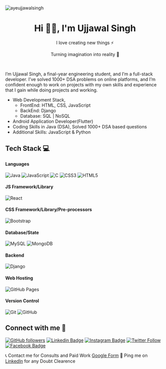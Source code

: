 <img src="https://komarev.com/ghpvc/?username=ayeujjawalsingh&label=Profile%20Visiters&color=0e75b6&style=flat" alt="ayeujjawalsingh" />


<h1 align="center"> Hi 👋🏻, I'm Ujjawal Singh </br> 
</h1>
<p align="center">I love creating new things ⚡</p>
<p align="center">Turning imagination into reality 🚀</p>
<p align="center">
<a href="https://auth.geeksforgeeks.org/user/ayeujjawalsingh/practice" target="_blank"><img alt="" src="https://img.shields.io/badge/GeeksforGeeks-000?logo=GeeksforGeeks&logoColor=2FF200&style=for-the-badge" style="vertical-align:center" /></a>
<a href="https://linkedin.com/in/ayeujjawalsingh" target="_blank"><img alt="" src="https://img.shields.io/badge/LinkedIn-000?logo=linkedin&logoColor=0A66C2&style=for-the-badge" style="vertical-align:center" /></a>
<a href="https://github.com/ayeujjawalsingh" target="_blank"><img alt="" src="https://img.shields.io/badge/Github-000?logo=github&logoColor=0A66C2&style=for-the-badge" style="vertical-align:center" /></a>
<a href="https://leetcode.com/ayeujjawalsingh/" target="_blank"><img alt="" src="https://img.shields.io/badge/Leetcode-000?logo=leetcode&logoColor=FFF926&style=for-the-badge" style="vertical-align:center" /></a></p>


<!-- # Hi, I'm Ujjawal!👋 -->
I’m Ujjawal Singh, a final-year engineering student, and I’m a full-stack developer. I’ve solved 1000+ DSA problems on online platforms, and I’m confident enough to work on projects with my own skills and experience that I gain while doing projects and working.

- Web Development Stack,
    - FrontEnd: HTML, CSS, JavaScript
    - BackEnd: Django
    - Database: SQL | NoSQL
- Android Application Developer(Flutter)
- Coding Skills in Java (DSA), Solved 1000+ DSA based questions
- Additional Skills: JavaScript & Python
<!-- 

## My Skills 🎓

<p align="left">
<img src="https://github.com/devicons/devicon/blob/master/icons/java/java-original-wordmark.svg" alt="Java" width="40" height="40"/>

<img src="https://github.com/devicons/devicon/blob/master/icons/python/python-original.svg" alt="python" width="40" height="40"/>

<img src="https://github.com/devicons/devicon/blob/master/icons/django/django-plain-wordmark.svg" alt="django" width="40" height="40"/> 

<img src="https://github.com/devicons/devicon/blob/master/icons/nodejs/nodejs-original-wordmark.svg" alt="nodejs" width="40" height="40"/> 
 
<img src="https://github.com/devicons/devicon/blob/master/icons/react/react-original-wordmark.svg" alt="react" width="40" height="40"/> 
 
<img src="https://github.com/devicons/devicon/blob/master/icons/css3/css3-original-wordmark.svg" alt="css3" width="40" height="40"/> 

<img src="https://github.com/devicons/devicon/blob/master/icons/html5/html5-original-wordmark.svg" alt="html5" width="40" height="40"/> 
<img src="https://github.com/devicons/devicon/blob/master/icons/javascript/javascript-original.svg" alt="javascript" width="40" height="40"/>  
<img src="https://github.com/devicons/devicon/blob/master/icons/mongodb/mongodb-original-wordmark.svg" alt="mongodb" width="40" height="40"/> 
<img src="https://github.com/devicons/devicon/blob/master/icons/mysql/mysql-original-wordmark.svg" alt="mysql" width="40" height="40"/> 
<img src="https://github.com/devicons/devicon/blob/master/icons/firebase/firebase-plain-wordmark.svg" alt="firebase" width="40" height="40"/> 

</p> -->

<!-- 
## My GitHub Stats ⚡

![Ekta's GitHub stats](https://github-readme-stats.vercel.app/api?username=ayeujjawalsingh&show_icons=true&count_private=true&show_icons=true&include_all_commits=true) -->

## Tech Stack 💻
#### Languages
![Java](https://img.shields.io/badge/-Java-000?style=for-the-badge&logo=java)
![JavaScript](https://img.shields.io/badge/-JavaScript-000?style=for-the-badge&logo=javascript)
![C](https://img.shields.io/badge/c-000?style=for-the-badge&logo=c&logoColor=white)
![CSS3](https://img.shields.io/badge/-CSS3-000?style=for-the-badge&logo=css3)
![HTML5](https://img.shields.io/badge/-HTML5-000?style=for-the-badge&logo=html5)

#### JS Framework/Library
![React](https://img.shields.io/badge/-ReactJS-000?style=for-the-badge&logo=react)

#### CSS Framework/Library/Pre-processors
![Bootstrap](https://img.shields.io/badge/-Bootstrap-000?style=for-the-badge&logo=bootstrap)

#### Database/State
![MySQL](https://img.shields.io/badge/-MySQL-000?style=for-the-badge&logo=mysql)
![MongoDB](https://img.shields.io/badge/-MongoDB-000?style=for-the-badge&logo=mongodb)

#### Backend
![Django](https://img.shields.io/badge/-Django-000?style=for-the-badge&logo=django&logoColor=pink)

#### Web Hosting
![GitHub Pages](https://img.shields.io/badge/-GitHub%20Pages-000?style=for-the-badge&logo=github)

#### Version Control
![Git](https://img.shields.io/badge/-Git-000?style=for-the-badge&logo=git)
![GitHub](https://img.shields.io/badge/-GitHub-000?style=for-the-badge&logo=github)
<!-- 
## Top Langauges 👩‍💻
 
![Top Langs](https://github-readme-stats.vercel.app/api/top-langs/?username=ayeujjawalsingh&hide=TeX&layout=compact) -->

<!-- ## Thanks for Visiting my GitHub Profile! -->

## Connect with me 🤝
[![GitHub followers](https://img.shields.io/github/followers/ayeujjawalsingh?style=social)](https://www.github.com/ayeujjawalsingh) [![Linkedin Badge](https://img.shields.io/badge/-ayeujjawalsingh-blue?style=flat-square&logo=Linkedin&logoColor=white&link=https://www.linkedin.com/in/ayeujjawalsingh/)](https://www.linkedin.com/in/ayeujjawalsingh/) [![Instagram Badge](https://img.shields.io/badge/-ayeujjawalsingh-black?style=flat-square&logo=Instagram&logoColor=white&link=https://www.instagram.com/ayeujjawalsingh/)](https://www.instagram.com/ayeujjawalsingh/) [![Twitter Follow](https://img.shields.io/twitter/follow/ayeujjawalsingh?style=social)](https://www.twitter.com/ayeujjawalsingh) [![Facebook Badge](https://img.shields.io/badge/-ayeujjawalsingh-blue?style=flat-square&logo=Facebook&logoColor=white&link=https://www.facebook.com/ayeujjawalsingh)](https://www.facebook.com/ayeujjawalsingh)

📞 Contact me for Consults and Paid Work [Google Form](https://forms.gle/u4z4p35zhUWQLM9M9) 📌 Ping me on [LinkedIn](https://www.linkedin.com/in/ayeujjawalsingh/) for any Doubt Clearence

